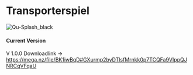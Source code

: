 # Transporterspiel
![Qu-Splash_black](https://raw.githubusercontent.com/T1m094/Transporterspiel/master/src/img/ICON.ico)

#### Current Version 
V 1.0.0 Downloadlink -> https://mega.nz/file/BK1iwBqD#GXurmp2byDTlsfMrnkk0p7TCQFa9VIppQJNRCqVFqaU

